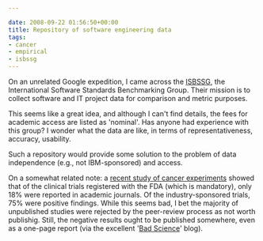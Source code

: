 ```yaml
---

date: 2008-09-22 01:56:50+00:00
title: Repository of software engineering data
tags:
- cancer
- empirical
- isbssg
---
```


On an unrelated Google expedition, I came across the [ISBSSG](http://www.isbsg.org/isbsgnew.nsf/webpages/~GBL~About%20Us), the International Software Standards Benchmarking Group. Their mission is to collect software and IT project data for comparison and metric purposes.

This seems like a great idea, and although I can't find details, the fees for academic access are listed as 'nominal'. Has anyone had experience with this group? I wonder what the data are like, in terms of representativeness, accuracy, usability.

Such a repository would provide some solution to the problem of data independence (e.g., not IBM-sponsored) and access.

On a somewhat related note: a [recent study of cancer experiments](http://theoncologist.alphamedpress.org/cgi/content/abstract/theoncologist.2008-0133v1) showed that of the clinical trials registered with the FDA (which is mandatory), only 18% were reported in academic journals. Of the industry-sponsored trials, 75% were positive findings. While this seems bad, I bet the majority of unpublished studies were rejected by the peer-review process as not worth publishig. Still, the negative results ought to be published somewhere, even as a one-page report (via the excellent '[Bad Science](http://www.badscience.net/2008/09/seriously-is-the-daily-mail-any-worse-than-your-average-academic-journal/)' blog).
